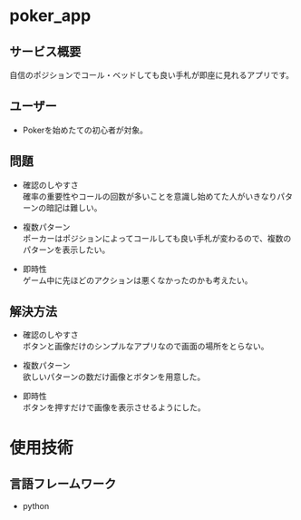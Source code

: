 # poker_app

## サービス概要
自信のポジションでコール・ベッドしても良い手札が即座に見れるアプリです。

## ユーザー
- Pokerを始めたての初心者が対象。

## 問題
- 確認のしやすさ<br>
確率の重要性やコールの回数が多いことを意識し始めてた人がいきなりパターンの暗記は難しい。<br>

- 複数パターン<br>
ポーカーはポジションによってコールしても良い手札が変わるので、複数のパターンを表示したい。<br>

- 即時性<br>
ゲーム中に先ほどのアクションは悪くなかったのかも考えたい。

## 解決方法
- 確認のしやすさ<br>
ボタンと画像だけのシンプルなアプリなので画面の場所をとらない。<br>

- 複数パターン<br>
欲しいパターンの数だけ画像とボタンを用意した。<br>

- 即時性<br>
ボタンを押すだけで画像を表示させるようにした。<br>

# 使用技術
## 言語フレームワーク
- python
